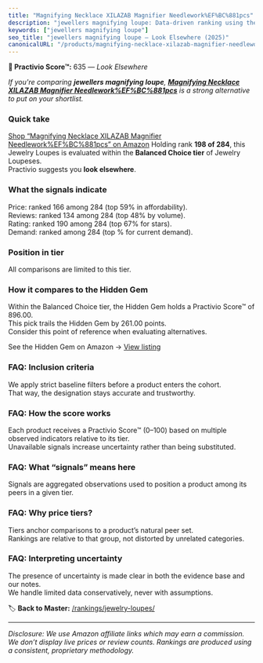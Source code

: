 ```yaml
---
title: "Magnifying Necklace XILAZAB Magnifier Needlework%EF%BC%881pcs"
description: "jewellers magnifying loupe: Data-driven ranking using the Practivio Score™. Positioned by quality, value, demand, findability, momentum."
keywords: ["jewellers magnifying loupe"]
seo_title: "jewellers magnifying loupe — Look Elsewhere (2025)"
canonicalURL: "/products/magnifying-necklace-xilazab-magnifier-needleworkefbc881pcs-B0BGLLGP2S/"
---
```


**🚫 Practivio Score™:** 635 — _Look Elsewhere_


*If you're comparing **jewellers magnifying loupe**, **[Magnifying Necklace XILAZAB Magnifier Needlework%EF%BC%881pcs](https://www.amazon.com/dp/B0BGLLGP2S?tag=practivio-20)** is a strong alternative to put on your shortlist.*
### Quick take
[Shop “Magnifying Necklace XILAZAB Magnifier Needlework%EF%BC%881pcs” on Amazon](https://www.amazon.com/dp/B0BGLLGP2S?tag=practivio-20)
Holding rank **198 of 284**, this Jewelry Loupes is evaluated within the **Balanced Choice tier** of Jewelry Loupeses.  
Practivio suggests you **look elsewhere**.

### What the signals indicate
Price: ranked 166 among 284 (top 59% in affordability).  
Reviews: ranked 134 among 284 (top 48% by volume).  
Rating: ranked 190 among 284 (top 67% for stars).  
Demand: ranked  among 284 (top % for current demand).

### Position in tier
All comparisons are limited to this tier.

### How it compares to the Hidden Gem
Within the Balanced Choice tier, the Hidden Gem holds a Practivio Score™ of 896.00.  
This pick trails the Hidden Gem by 261.00 points.  
Consider this point of reference when evaluating alternatives.  

See the Hidden Gem on Amazon → [View listing](https://www.amazon.com/dp/B08XXF1VCS?tag=practivio-20)

### FAQ: Inclusion criteria
We apply strict baseline filters before a product enters the cohort.  
That way, the designation stays accurate and trustworthy.

### FAQ: How the score works
Each product receives a Practivio Score™ (0–100) based on multiple observed indicators relative to its tier.  
Unavailable signals increase uncertainty rather than being substituted.

### FAQ: What “signals” means here
Signals are aggregated observations used to position a product among its peers in a given tier.

### FAQ: Why price tiers?
Tiers anchor comparisons to a product’s natural peer set.  
Rankings are relative to that group, not distorted by unrelated categories.

### FAQ: Interpreting uncertainty
The presence of uncertainty is made clear in both the evidence base and our notes.  
We handle limited data conservatively, never with assumptions.


🏷️ **Back to Master:** [/rankings/jewelry-loupes/](/rankings/jewelry-loupes/)

---
_Disclosure: We use Amazon affiliate links which may earn a commission. We don’t display live prices or review counts. Rankings are produced using a consistent, proprietary methodology._
